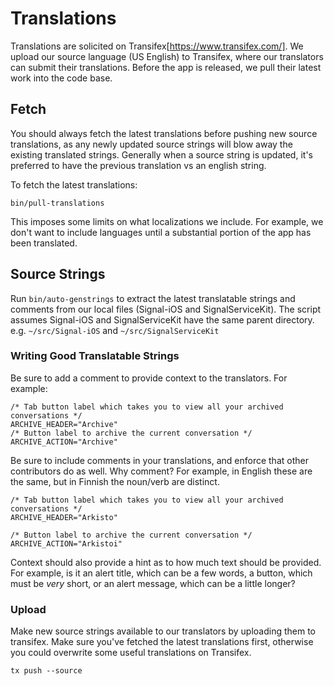 # Translations

Translations are solicited on Transifex[https://www.transifex.com/]. We
upload our source language (US English) to Transifex, where our
translators can submit their translations. Before the app is released,
we pull their latest work into the code base.

## Fetch

You should always fetch the latest translations before pushing new
source translations, as any newly updated source strings will blow away
the existing translated strings. Generally when a source string is
updated, it's preferred to have the previous translation vs an english
string.

To fetch the latest translations:

    bin/pull-translations

This imposes some limits on what localizations we include. For example,
we don't want to include languages until a substantial portion of the
app has been translated.

## Source Strings

Run `bin/auto-genstrings` to extract the latest translatable strings and
comments from our local files (Signal-iOS and SignalServiceKit). The
script assumes Signal-iOS and SignalServiceKit have the same parent
directory. e.g. `~/src/Signal-iOS` and `~/src/SignalServiceKit`

### Writing Good Translatable Strings

Be sure to add a comment to provide context to the translators. For
example:

    /* Tab button label which takes you to view all your archived conversations */
    ARCHIVE_HEADER="Archive"
    /* Button label to archive the current conversation */
    ARCHIVE_ACTION="Archive"

Be sure to include comments in your translations, and enforce that other
contributors do as well.  Why comment? For example, in English these are
the same, but in Finnish the noun/verb are distinct.

    /* Tab button label which takes you to view all your archived conversations */
    ARCHIVE_HEADER="Arkisto"

    /* Button label to archive the current conversation */
    ARCHIVE_ACTION="Arkistoi"

Context should also provide a hint as to how much text should be
provided. For example, is it an alert title, which can be a few words, a
button, which must be *very* short, or an alert message, which can be a
little longer?

### Upload

Make new source strings available to our translators by uploading them
to transifex. Make sure you've fetched the latest translations first,
otherwise you could overwrite some useful translations on Transifex.

    tx push --source

